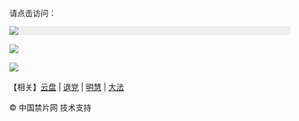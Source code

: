 请点击访问：

<div style="width:100%;background-color:#eee;"><a href="https://d513.site/" target="_self"><img src="https://github.com/JohnChen201502/jinpian/blob/master/nav-zgjp.png?raw=true"/></a></div>

</br>
<div style="width:100%;"><a href="https://x513.fun/"><img src="https://github.com/JohnChen201502/jinpian/blob/master/nav-xtr.png?raw=true"/></a></div>
</br>

<div style="width:100%;"><a href="https://djy513.online/"><img src="https://github.com/JohnChen201502/jinpian/blob/master/nav-djy.png?raw=true"/></a></div>

</br>
 【相关】<a href="http://aq425.xyz/">云盘</a> | <a href="https://td513.site">退党</a> | <a href="https://mh.m513.shop/">明慧</a>  |  <a href="https://m513.shop/">大法</a> 

</br>

</br> 
© 中国禁片网 技术支持
